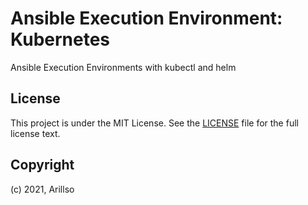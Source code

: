 # Ansible Execution Environment: Kubernetes

Ansible Execution Environments with kubectl and helm

## License

<!-- markdownlint-disable -->

This project is under the MIT License. See the [LICENSE](licence) file for the full license text.

<!-- markdownlint-enable -->

## Copyright

(c) 2021, Arillso
